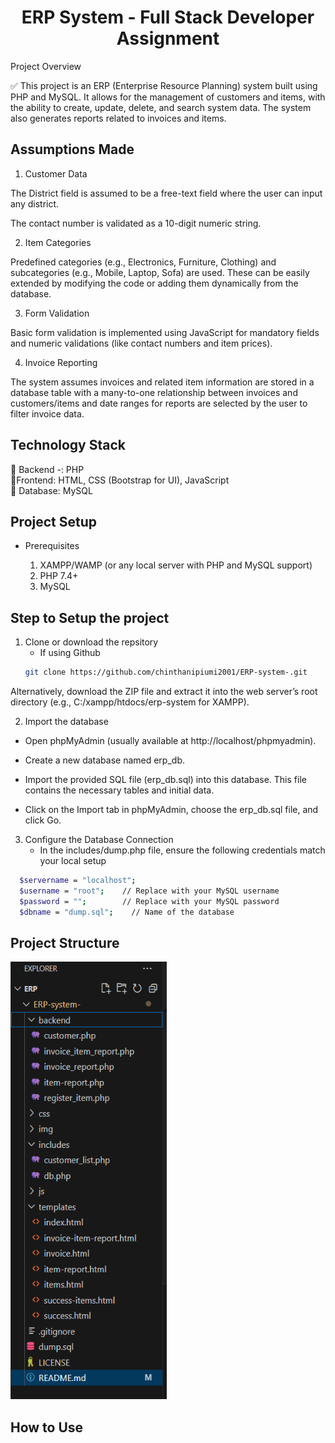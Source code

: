 <h1 align = "center">
ERP System - Full Stack Developer Assignment
</h1> 

Project Overview

✅ This project is an ERP (Enterprise Resource Planning) system built using PHP and MySQL. It allows for the management of customers and items, with the ability to create, update, delete, and search system data. The system also generates reports related to invoices and items.

## Assumptions Made

1. Customer Data

The District field is assumed to be a free-text field where the user can input any district.

The contact number is validated as a 10-digit numeric string.

2. Item Categories

Predefined categories (e.g., Electronics, Furniture, Clothing) and subcategories (e.g., Mobile, Laptop, Sofa) are used. These can be easily extended by modifying the code or adding them dynamically from the database.

3. Form Validation 

Basic form validation is implemented using JavaScript for mandatory fields and numeric validations (like contact numbers and item prices). 

4. Invoice Reporting 

The system assumes invoices and related item information are stored in a database table with a many-to-one relationship between invoices and customers/items and date ranges for reports are selected by the user to filter invoice data.

## Technology Stack 
📌️ Backend -: PHP <br>
📌️Frontend: HTML, CSS (Bootstrap for UI), JavaScript<br>
📌️ Database: MySQL
</br>

## Project Setup 
- Prerequisites

    1. XAMPP/WAMP (or any local server with PHP and MySQL support)
    2. PHP 7.4+
    3. MySQL

## Step to Setup the project 
1. Clone or download the repsitory 
    - If using Github 
    ```bash
   git clone https://github.com/chinthanipiumi2001/ERP-system-.git
   ```
Alternatively, download the ZIP file and extract it into the web server’s root directory (e.g., C:/xampp/htdocs/erp-system for XAMPP).

2. Import the database

- Open phpMyAdmin (usually available at http://localhost/phpmyadmin).

- Create a new database named erp_db.
- Import the provided SQL file (erp_db.sql) into this database. This file contains the necessary tables and initial data.

- Click on the Import tab in phpMyAdmin, choose the erp_db.sql file, and click Go. 

3. Configure the Database Connection 
    - In the includes/dump.php file, ensure the following credentials match your local setup

```bash
  $servername = "localhost";
  $username = "root";    // Replace with your MySQL username
  $password = "";        // Replace with your MySQL password
  $dbname = "dump.sql";    // Name of the database
  ```
## Project Structure 
<img src="./img/img 1.png" width="250" height="700">

## How to Use 




